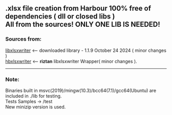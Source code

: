 ## .xlsx file creation from Harbour 100% free of  dependencies ( dll or closed libs ) <br> All from the sources! **ONLY ONE LIB IS NEEDED!**
### Sources from:

[libxlsxwriter](https://github.com/jmcnamara/libxlsxwriter)  <-- downloaded library - 1.1.9 October 24 2024 ( minor changes )<br>
[hbxlsxwriter](https://github.com/riztan/hbxlsxwriter)  <-- **riztan** libxlsxwriter Wrapper( minor changes ). 
***
### Note:
Binaries built in msvc(2019)/mingw(10.3)/bcc64(7.1)/gcc64(Ubuntu) are included in ./lib for testing.<br> 
Tests Samples -> /test<br>
New minizip version is used. 
